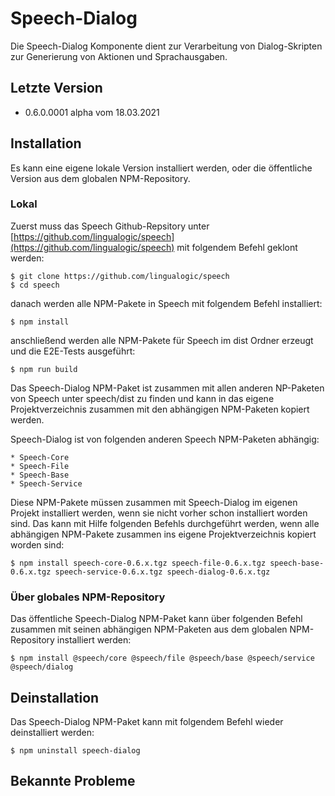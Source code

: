 # Speech-Dialog

Die Speech-Dialog Komponente dient zur Verarbeitung von Dialog-Skripten zur Generierung von Aktionen und Sprachausgaben.


## Letzte Version

* 0.6.0.0001 alpha vom 18.03.2021


## Installation

Es kann eine eigene lokale Version installiert werden, oder die öffentliche Version aus dem globalen NPM-Repository.


### Lokal

Zuerst muss das Speech Github-Repsitory unter [https://github.com/lingualogic/speech](https://github.com/lingualogic/speech) mit folgendem Befehl geklont werden:

    $ git clone https://github.com/lingualogic/speech
    $ cd speech

danach werden alle NPM-Pakete in Speech mit folgendem Befehl installiert:

    $ npm install

anschließend werden alle NPM-Pakete für Speech im dist Ordner erzeugt und die E2E-Tests ausgeführt:

    $ npm run build

Das Speech-Dialog NPM-Paket ist zusammen mit allen anderen NP-Paketen von Speech unter speech/dist zu finden und kann in das eigene Projektverzeichnis zusammen mit den abhängigen NPM-Paketen kopiert werden.

Speech-Dialog ist von folgenden anderen Speech NPM-Paketen abhängig:

    * Speech-Core
    * Speech-File
    * Speech-Base
    * Speech-Service

Diese NPM-Pakete müssen zusammen mit Speech-Dialog im eigenen Projekt installiert werden, wenn sie nicht vorher schon installiert worden sind. Das kann mit Hilfe folgenden Befehls durchgeführt werden, wenn alle abhängigen NPM-Pakete zusammen ins eigene Projektverzeichnis kopiert worden sind:

    $ npm install speech-core-0.6.x.tgz speech-file-0.6.x.tgz speech-base-0.6.x.tgz speech-service-0.6.x.tgz speech-dialog-0.6.x.tgz


### Über globales NPM-Repository

Das öffentliche Speech-Dialog NPM-Paket kann über folgenden Befehl zusammen mit seinen abhängigen NPM-Paketen aus dem globalen NPM-Repository installiert werden:

    $ npm install @speech/core @speech/file @speech/base @speech/service @speech/dialog


## Deinstallation

Das Speech-Dialog NPM-Paket kann mit folgendem Befehl wieder deinstalliert werden:

    $ npm uninstall speech-dialog


## Bekannte Probleme
